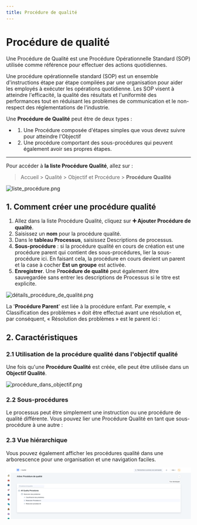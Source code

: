 ```yaml
---
title: Procédure de qualité
---
```


# Procédure de qualité

Une Procédure de Qualité est une Procédure Opérationnelle Standard (SOP) utilisée comme référence pour effectuer des actions quotidiennes.

Une procédure opérationnelle standard (SOP) est un ensemble d'instructions étape par étape compilées par une organisation pour aider les employés à exécuter les opérations quotidienne. Les SOP visent à atteindre l'efficacité, la qualité des résultats et l'uniformité des performances tout en réduisant les problèmes de communication et le non-respect des réglementations de l'industrie.

Une **Procédure de Qualité** peut être de deux types : 
- 1. Une Procédure composée d'étapes simples que vous devez suivre pour atteindre l'Objectif 
- 2. Une procédure comportant des sous-procédures qui peuvent également avoir ses propres étapes.

---

Pour accéder à **la liste Procédure Qualité**, allez sur :

> Accueil > Qualité > Objectif et Procédure > **Procédure Qualité**

![liste_procédure.png](/content/qualite/quality-procedure/liste_procédure.png)

## 1. Comment créer une procédure qualité

1. Allez dans la liste Procédure Qualité, cliquez sur **:heavy_plus_sign: Ajouter Procédure de qualité**.
2. Saisissez un **nom** pour la procédure qualité.
3. Dans le **tableau Processus**, saisissez Descriptions de processus.
4. **Sous-procédure** : si la procédure qualité en cours de création est une procédure parent qui contient des sous-procédures, lier la sous-procédure ici. En faisant cela, la procédure en cours devient un parent et la case à cocher **Est un groupe** est activée.
5. **Enregistrer**. Une P**rocédure de qualité** peut également être sauvegardée sans entrer les descriptions de Processus si le titre est explicite.

![détails_procédure_de_qualité.png](/content/qualite/quality-procedure/détails_procédure_de_qualité.png)

La '**Procédure Parent**' est liée à la procédure enfant. Par exemple, « Classification des problèmes » doit être effectué avant une résolution et, par conséquent, « Résolution des problèmes » est le parent ici :

## 2. Caractéristiques

### 2.1 Utilisation de la procédure qualité dans l'objectif qualité

Une fois qu'une **Procédure Qualité** est créée, elle peut être utilisée dans un **Objectif Qualité**.

![procédure_dans_objectif.png](/content/qualite/quality-procedure/procédure_dans_objectif.png)

### 2.2 Sous-procédures

Le processus peut être simplement une instruction ou une procédure de qualité différente. Vous pouvez lier une Procédure Qualité en tant que sous-procédure à une autre :

### 2.3 Vue hiérarchique

Vous pouvez également afficher les procédures qualité dans une arborescence pour une organisation et une navigation faciles.

![arbre_.png](/content/qualite/quality-procedure/arbre_.png)